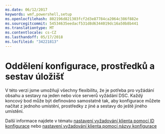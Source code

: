 ```yaml
---
ms.date: 06/12/2017
keywords: wmf,powershell,setup
ms.openlocfilehash: 802196d821303fcf2d3e87784ca2064c386f882e
ms.sourcegitcommit: 54534635eedacf531d8d6344019dc16a50b8b441
ms.translationtype: MT
ms.contentlocale: cs-CZ
ms.lasthandoff: 05/17/2018
ms.locfileid: "34221813"
---
```

# <a name="separation-of-configuration-resource-and-report-repositories"></a>Oddělení konfigurace, prostředků a sestav úložišť

V této verzi jsme umožňují všechny flexibilitu, že je potřeba pro vyžádání obsahu a sestavy na jeden nebo více serverů vyžádání DSC. Každý koncový bod může být definováno samostatně tak, aby konfigurace můžete načítat z jednoho umístění, prostředky z jiné a sestavy do ještě jiného umístění.

Další informace najdete v tématu [nastavení vyžadování klienta pomocí ID konfigurace](https://msdn.microsoft.com/powershell/dsc/pullclientconfigid) nebo [nastavení vyžadování klienta pomocí názvy konfigurace](https://msdn.microsoft.com/powershell/dsc/pullclientconfignames)
